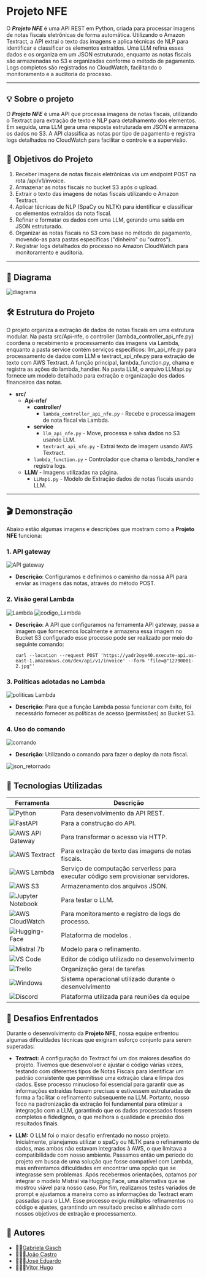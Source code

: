 # Projeto NFE

O ***Projeto NFE*** é uma API REST em Python, criada para processar imagens de notas fiscais eletrônicas de forma automática. Utilizando o Amazon Textract, a API extrai o texto das imagens e aplica técnicas de NLP para identificar e classificar os elementos extraídos. Uma LLM refina esses dados e os organiza em um JSON estruturado, enquanto as notas fiscais são armazenadas no S3 e organizadas conforme o método de pagamento. Logs completos são registrados no CloudWatch, facilitando o monitoramento e a auditoria do processo.

***

## 💡 Sobre o projeto

O ***Projeto NFE*** é uma API que processa imagens de notas fiscais, utilizando o Textract para extração de texto e NLP para detalhamento dos elementos. Em seguida, uma LLM gera uma resposta estruturada em JSON e armazena os dados no S3. A API classifica as notas por tipo de pagamento e registra logs detalhados no CloudWatch para facilitar o controle e a supervisão.


## 🎯 Objetivos do Projeto

1. Receber imagens de notas fiscais eletrônicas via um endpoint POST na rota /api/v1/invoice.
2. Armazenar as notas fiscais no bucket S3 após o upload.
3. Extrair o texto das imagens de notas fiscais utilizando o Amazon Textract.
4. Aplicar técnicas de NLP (SpaCy ou NLTK) para identificar e classificar os elementos extraídos da nota fiscal.
5. Refinar e formatar os dados com uma LLM, gerando uma saída em JSON estruturado.
6. Organizar as notas fiscais no S3 com base no método de pagamento, movendo-as para pastas específicas ("dinheiro" ou "outros").
7. Registrar logs detalhados do processo no Amazon CloudWatch para monitoramento e auditoria.


---

## 📝 Diagrama

![diagrama](assets/imgReadme/diagrama.png)


## 🛠️ Estrutura do Projeto

O projeto organiza a extração de dados de notas fiscais em uma estrutura modular. Na pasta src/Api-nfe, o controller (lambda_controller_api_nfe.py) coordena o recebimento e processamento das imagens via Lambda, enquanto a pasta service contém serviços específicos: llm_api_nfe.py para processamento de dados com LLM e textract_api_nfe.py para extração de texto com AWS Textract. A função principal, lambda_function.py, chama e registra as ações do lambda_handler. Na pasta LLM, o arquivo LLMapi.py fornece um modelo detalhado para extração e organização dos dados financeiros das notas.

- **src/**
   - **Api-nfe/**
      - **controller/**
         - `lambda_controller_api_nfe.py` - Recebe e processa imagem de nota fiscal via Lambda.
      - **service**
         - `llm_api_nfe.py` - Move, processa e salva dados no S3 usando LLM.
         - `textract_api_nfe.py` - Extrai texto de imagem usando AWS Textract.
      - `lambda_function.py` - Controlador que chama o lambda_handler e registra logs.
   - **LLM/** - Imagens utilizadas na página.
      - `LLMapi.py` - Modelo de Extração dados de notas fiscais usando LLM.

---

## 🎬 Demonstração

Abaixo estão algumas imagens e descrições que mostram como a **Projeto NFE** funciona:

### 1. API gateway
![API gateway](assets/imgReadme/RecursosAPIgateway.png)
- **Descrição**: Configuramos e definimos o caminho da nossa API para enviar as imagens das notas, através do método POST.


### 2. Visão geral Lambda
![Lambda](assets/imgReadme/ResumoLambda.png)
![codigo_Lambda](assets/imgReadme/criacao_lambda.png)
- **Descrição**: A API que configuramos na ferramenta API gateway, passa a imagem que fornecemos localmente e armazena essa imagem no Bucket S3 configurado esse processo pode ser realizado por meio do seguinte comando: 

    ```curl --location --request POST 'https://yadr2oye40.execute-api.us-east-1.amazonaws.com/dev/api/v1/invoice' --form 'file=@"12790001-2.jpg"'```


### 3. Políticas adotadas no Lambda
![politicas Lambda](assets/imgReadme/permissoes.png)
- **Descrição**: Para que a função Lambda possa funcionar com êxito, foi necessário fornecer as políticas de acesso (permissões) ao Bucket S3.


### 4. Uso do comando
![comando](assets/imgReadme/comando.png)
- **Descrição**: Utilizando o comando para fazer o deploy da nota fiscal.

![json_retornado](assets/imgReadme/json.png)


## 🚀 Tecnologias Utilizadas


| Ferramenta       | Descrição                                         |
| ---------------- | ------------------------------------------------- |
| ![Python](https://img.shields.io/badge/Python-3776AB?style=for-the-badge&logo=python&logoColor=white)     | Para desenvolvimento da API REST.                          |
| ![FastAPI](https://img.shields.io/badge/FastAPI-005571?style=for-the-badge&logo=fastapi&logoColor=white)         | Para a construção do API.                                         |
| ![AWS API Gateway](https://img.shields.io/badge/AWS%20API%20Gateway-8A2BE2?style=for-the-badge&logo=amazonaws&logoColor=purple)   | Para transformar o acesso via HTTP.            |
| ![AWS Textract](https://img.shields.io/badge/AWS%20Textract-FF9900?style=for-the-badge&logo=amazonaws&logoColor=white)   | Para extração de texto das imagens de notas fiscais.            |
| ![AWS Lambda](https://img.shields.io/badge/AWS%20Lambda-7686F5?style=for-the-badge&logo=amazonaws&logoColor=white) | Serviço de computação serverless para executar código sem provisionar servidores. |
| ![AWS S3](https://img.shields.io/badge/Amazon%20S3-569A31?style=for-the-badge&logo=amazonaws&logoColor=white)       | Armazenamento dos arquivos JSON.                   |
| ![Jupyter Notebook](https://img.shields.io/badge/Jupyter%20Notebook-F37626?style=for-the-badge&logo=jupyter&logoColor=white) | Para testar o LLM. |
| ![AWS CloudWatch](https://img.shields.io/badge/AWS%20CloudWatch-252E3E?style=for-the-badge&logo=amazonaws&logoColor=white)      | Para monitoramento e registro de logs do processo.                  |
| ![Hugging-Face](https://img.shields.io/badge/%20Huggingface%F0%9F%98%80-FF9900?style=for-the-badge&logoColor=yellow)         | Plataforma de modelos .                                         |
| ![Mistral 7b](https://img.shields.io/badge/Mistral7b-569A31?style=for-the-badge&logoColor=white)       | Modelo para o refinamento.                  |
| ![VS Code](https://img.shields.io/badge/VS%20Code-007ACC?style=for-the-badge&logo=visual-studio-code&logoColor=white) | Editor de código utilizado no desenvolvimento     |
| ![Trello](https://img.shields.io/badge/Trello-0052CC?style=for-the-badge&logo=trello&logoColor=white)       | Organização geral de tarefas           |
| ![Windows](https://img.shields.io/badge/Windows-0078D6?style=for-the-badge&logo=windows&logoColor=white)    | Sistema operacional utilizado durante o desenvolvimento  |
| ![Discord](https://img.shields.io/badge/Discord-5865F2?style=for-the-badge&logo=discord&logoColor=white)    | Plataforma utilizada para reuniões da equipe       |


## 🚧 Desafios Enfrentados

Durante o desenvolvimento da **Projeto NFE**, nossa equipe enfrentou algumas dificuldades técnicas que exigiram esforço conjunto para serem superadas:

- **Textract:** A configuração do Textract foi um dos maiores desafios do projeto. Tivemos que desenvolver e ajustar o código várias vezes, testando com diferentes tipos de Notas Fiscais para identificar um padrão consistente que permitisse uma extração clara e limpa dos dados. Esse processo minucioso foi essencial para garantir que as informações extraídas fossem precisas e estivessem estruturadas de forma a facilitar o refinamento subsequente na LLM. Portanto, nosso foco na padronização da extração foi fundamental para otimizar a integração com a LLM, garantindo que os dados processados fossem completos e fidedignos, o que melhora a qualidade e precisão dos resultados finais.

- **LLM:** O LLM foi o maior desafio enfrentado no nosso projeto. Inicialmente, planejamos utilizar o spaCy ou NLTK para o refinamento de dados, mas ambos não estavam integrados à AWS, o que limitava a compatibilidade com nosso ambiente. Passamos então um período do projeto em busca de uma solução que fosse compatível com Lambda, mas enfrentamos dificuldades em encontrar uma opção que se integrasse sem problemas. Após recebermos orientações, optamos por integrar o modelo Mistral via Hugging Face, uma alternativa que se mostrou viável para nosso caso. Por fim, realizamos testes variados de prompt e ajustamos a maneira como as informações do Textract eram passadas para o LLM. Esse processo exigiu múltiplos refinamentos no código e ajustes, garantindo um resultado preciso e alinhado com nossos objetivos de extração e processamento.


## 📝 Autores

- 👩‍💻[Gabriela Gasch](https://github.com/gabrielagasch)
- 👨🏻‍💻[João Castro](https://github.com/joaocastro95)
- 👨🏻‍💻[José Eduardo](https://github.com/JoseEduardoFerreira)
- 👨🏻‍💻[Vitor Hugo](https://github.com/VitorHugoBelorio)
